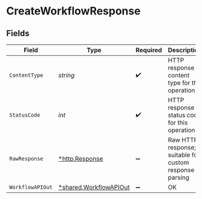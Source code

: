 # CreateWorkflowResponse


## Fields

| Field                                                           | Type                                                            | Required                                                        | Description                                                     |
| --------------------------------------------------------------- | --------------------------------------------------------------- | --------------------------------------------------------------- | --------------------------------------------------------------- |
| `ContentType`                                                   | *string*                                                        | :heavy_check_mark:                                              | HTTP response content type for this operation                   |
| `StatusCode`                                                    | *int*                                                           | :heavy_check_mark:                                              | HTTP response status code for this operation                    |
| `RawResponse`                                                   | [*http.Response](https://pkg.go.dev/net/http#Response)          | :heavy_minus_sign:                                              | Raw HTTP response; suitable for custom response parsing         |
| `WorkflowAPIOut`                                                | [*shared.WorkflowAPIOut](../../models/shared/workflowapiout.md) | :heavy_minus_sign:                                              | OK                                                              |